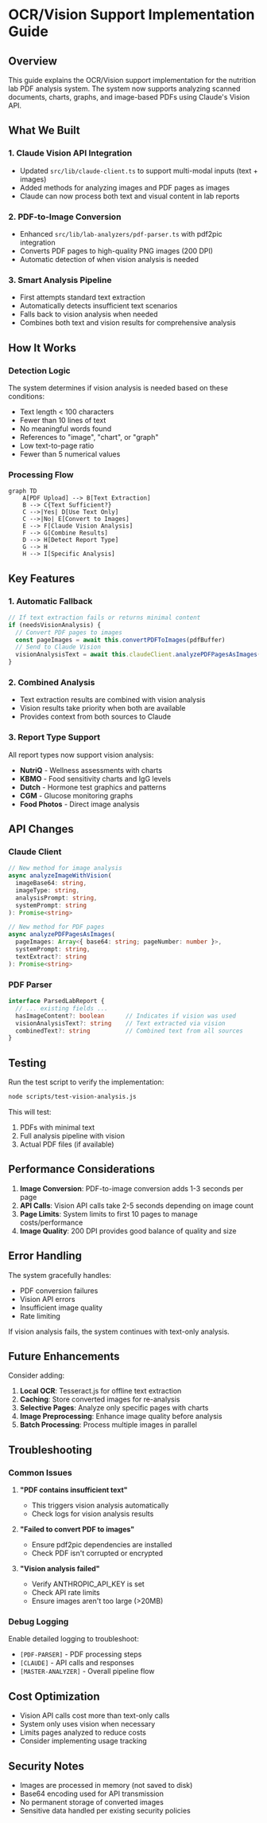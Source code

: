 # OCR/Vision Support Implementation Guide

## Overview

This guide explains the OCR/Vision support implementation for the nutrition lab PDF analysis system. The system now supports analyzing scanned documents, charts, graphs, and image-based PDFs using Claude's Vision API.

## What We Built

### 1. **Claude Vision API Integration**
- Updated `src/lib/claude-client.ts` to support multi-modal inputs (text + images)
- Added methods for analyzing images and PDF pages as images
- Claude can now process both text and visual content in lab reports

### 2. **PDF-to-Image Conversion**
- Enhanced `src/lib/lab-analyzers/pdf-parser.ts` with pdf2pic integration
- Converts PDF pages to high-quality PNG images (200 DPI)
- Automatic detection of when vision analysis is needed

### 3. **Smart Analysis Pipeline**
- First attempts standard text extraction
- Automatically detects insufficient text scenarios
- Falls back to vision analysis when needed
- Combines both text and vision results for comprehensive analysis

## How It Works

### Detection Logic

The system determines if vision analysis is needed based on these conditions:
- Text length < 100 characters
- Fewer than 10 lines of text
- No meaningful words found
- References to "image", "chart", or "graph"
- Low text-to-page ratio
- Fewer than 5 numerical values

### Processing Flow

```mermaid
graph TD
    A[PDF Upload] --> B[Text Extraction]
    B --> C{Text Sufficient?}
    C -->|Yes| D[Use Text Only]
    C -->|No| E[Convert to Images]
    E --> F[Claude Vision Analysis]
    F --> G[Combine Results]
    D --> H[Detect Report Type]
    G --> H
    H --> I[Specific Analysis]
```

## Key Features

### 1. **Automatic Fallback**
```javascript
// If text extraction fails or returns minimal content
if (needsVisionAnalysis) {
  // Convert PDF pages to images
  const pageImages = await this.convertPDFToImages(pdfBuffer)
  // Send to Claude Vision
  visionAnalysisText = await this.claudeClient.analyzePDFPagesAsImages(pageImages)
}
```

### 2. **Combined Analysis**
- Text extraction results are combined with vision analysis
- Vision results take priority when both are available
- Provides context from both sources to Claude

### 3. **Report Type Support**
All report types now support vision analysis:
- **NutriQ** - Wellness assessments with charts
- **KBMO** - Food sensitivity charts and IgG levels
- **Dutch** - Hormone test graphics and patterns
- **CGM** - Glucose monitoring graphs
- **Food Photos** - Direct image analysis

## API Changes

### Claude Client

```typescript
// New method for image analysis
async analyzeImageWithVision(
  imageBase64: string, 
  imageType: string,
  analysisPrompt: string,
  systemPrompt: string
): Promise<string>

// New method for PDF pages
async analyzePDFPagesAsImages(
  pageImages: Array<{ base64: string; pageNumber: number }>,
  systemPrompt: string,
  textExtract?: string
): Promise<string>
```

### PDF Parser

```typescript
interface ParsedLabReport {
  // ... existing fields ...
  hasImageContent?: boolean      // Indicates if vision was used
  visionAnalysisText?: string    // Text extracted via vision
  combinedText?: string          // Combined text from all sources
}
```

## Testing

Run the test script to verify the implementation:

```bash
node scripts/test-vision-analysis.js
```

This will test:
1. PDFs with minimal text
2. Full analysis pipeline with vision
3. Actual PDF files (if available)

## Performance Considerations

1. **Image Conversion**: PDF-to-image conversion adds 1-3 seconds per page
2. **API Calls**: Vision API calls take 2-5 seconds depending on image count
3. **Page Limits**: System limits to first 10 pages to manage costs/performance
4. **Image Quality**: 200 DPI provides good balance of quality and size

## Error Handling

The system gracefully handles:
- PDF conversion failures
- Vision API errors
- Insufficient image quality
- Rate limiting

If vision analysis fails, the system continues with text-only analysis.

## Future Enhancements

Consider adding:
1. **Local OCR**: Tesseract.js for offline text extraction
2. **Caching**: Store converted images for re-analysis
3. **Selective Pages**: Analyze only specific pages with charts
4. **Image Preprocessing**: Enhance image quality before analysis
5. **Batch Processing**: Process multiple images in parallel

## Troubleshooting

### Common Issues

1. **"PDF contains insufficient text"**
   - This triggers vision analysis automatically
   - Check logs for vision analysis results

2. **"Failed to convert PDF to images"**
   - Ensure pdf2pic dependencies are installed
   - Check PDF isn't corrupted or encrypted

3. **"Vision analysis failed"**
   - Verify ANTHROPIC_API_KEY is set
   - Check API rate limits
   - Ensure images aren't too large (>20MB)

### Debug Logging

Enable detailed logging to troubleshoot:
- `[PDF-PARSER]` - PDF processing steps
- `[CLAUDE]` - API calls and responses
- `[MASTER-ANALYZER]` - Overall pipeline flow

## Cost Optimization

- Vision API calls cost more than text-only calls
- System only uses vision when necessary
- Limits pages analyzed to reduce costs
- Consider implementing usage tracking

## Security Notes

- Images are processed in memory (not saved to disk)
- Base64 encoding used for API transmission
- No permanent storage of converted images
- Sensitive data handled per existing security policies 